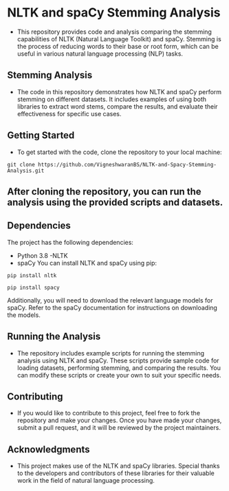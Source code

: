 # NLTK and spaCy Stemming Analysis
- This repository provides code and analysis comparing the stemming capabilities of NLTK (Natural Language Toolkit) and spaCy. Stemming is the process of reducing words to their base or root form, which can be useful in various natural language processing (NLP) tasks.

## Stemming Analysis
- The code in this repository demonstrates how NLTK and spaCy perform stemming on different datasets. It includes examples of using both libraries to extract word stems, compare the results, and evaluate their effectiveness for specific use cases.

## Getting Started
- To get started with the code, clone the repository to your local machine:

```
git clone https://github.com/VigneshwaranBS/NLTK-and-Spacy-Stemming-Analysis.git
```

## After cloning the repository, you can run the analysis using the provided scripts and datasets.

## Dependencies
The project has the following dependencies:

- Python 3.8
-NLTK
- spaCy
You can install NLTK and spaCy using pip:

```
pip install nltk
```
```
pip install spacy
```

Additionally, you will need to download the relevant language models for spaCy. Refer to the spaCy documentation for instructions on downloading the models.

## Running the Analysis
- The repository includes example scripts for running the stemming analysis using NLTK and spaCy. These scripts provide sample code for loading datasets, performing stemming, and comparing the results. You can modify these scripts or create your own to suit your specific needs.

## Contributing
- If you would like to contribute to this project, feel free to fork the repository and make your changes. Once you have made your changes, submit a pull request, and it will be reviewed by the project maintainers.


## Acknowledgments
- This project makes use of the NLTK and spaCy libraries. Special thanks to the developers and contributors of these libraries for their valuable work in the field of natural language processing.





